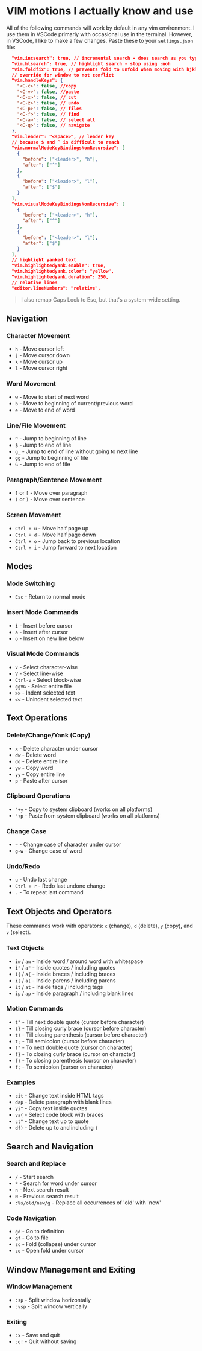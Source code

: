 # VIM motions I actually know and use

All of the following commands will work by default in any vim environment. I use them in VSCode primarly with occasional use in the terminal.
However, in VSCode, I like to make a few changes. Paste these to your `settings.json` file:
```json
  "vim.incsearch": true, // incremental search - does search as you type
  "vim.hlsearch": true, // highlight search - stop using :noh
  "vim.foldfix": true, // prevents fold to unfold when moving with hjkl
  // override for window to not conflict
  "vim.handleKeys": {
    "<C-c>": false, //copy
    "<C-v>": false, //paste
    "<C-x>": false, // cut
    "<C-z>": false, // undo
    "<C-p>": false, // files
    "<C-f>": false, // find
    "<C-a>": false, // select all
    "<C-q>": false, // navigate
  },
  "vim.leader": "<space>", // leader key
  // because $ and ^ is difficult to reach
  "vim.normalModeKeyBindingsNonRecursive": [
    {
      "before": ["<leader>", "h"],
      "after": ["^"]
    },
    {
      "before": ["<leader>", "l"],
      "after": ["$"]
    }
  ],
  "vim.visualModeKeyBindingsNonRecursive": [
    {
      "before": ["<leader>", "h"],
      "after": ["^"]
    },
    {
      "before": ["<leader>", "l"],
      "after": ["$"]
    }
  ],
  // highlight yanked text
  "vim.highlightedyank.enable": true,
  "vim.highlightedyank.color": "yellow",
  "vim.highlightedyank.duration": 250,
  // relative lines
  "editor.lineNumbers": "relative",
```
> I also remap Caps Lock to Esc, but that's a system-wide setting.

## Navigation

### Character Movement
* `h` - Move cursor left
* `j` - Move cursor down
* `k` - Move cursor up
* `l` - Move cursor right

### Word Movement
* `w` - Move to start of next word
* `b` - Move to beginning of current/previous word
* `e` - Move to end of word

### Line/File Movement
* `^` - Jump to beginning of line
* `$` - Jump to end of line
* `g_` - Jump to end of line without going to next line
* `gg` - Jump to beginning of file
* `G` - Jump to end of file

### Paragraph/Sentence Movement
* `]` or `[` - Move over paragraph
* `(` or `)` - Move over sentence

### Screen Movement
* `Ctrl + u` - Move half page up
* `Ctrl + d` - Move half page down
* `Ctrl + o` - Jump back to previous location
* `Ctrl + i` - Jump forward to next location

## Modes

### Mode Switching
* `Esc` - Return to normal mode

### Insert Mode Commands
* `i` - Insert before cursor
* `a` - Insert after cursor
* `o` - Insert on new line below

### Visual Mode Commands
* `v` - Select character-wise
* `V` - Select line-wise
* `Ctrl-v` - Select block-wise
* `ggVG` - Select entire file
* `>>` - Indent selected text
* `<<` - Unindent selected text

## Text Operations

### Delete/Change/Yank (Copy)
* `x` - Delete character under cursor
* `dw` - Delete word
* `dd` - Delete entire line
* `yw` - Copy word
* `yy` - Copy entire line
* `p` - Paste after cursor

### Clipboard Operations
* `"+y` - Copy to system clipboard (works on all platforms)
* `"+p` - Paste from system clipboard (works on all platforms)

### Change Case
* `~` - Change case of character under cursor
* `g~w` - Change case of word

### Undo/Redo
* `u` - Undo last change
* `Ctrl + r` - Redo last undone change
* `.` - To repeat last command

## Text Objects and Operators

These commands work with operators: `c` (change), `d` (delete), `y` (copy), and `v` (select).

### Text Objects
* `iw` / `aw` - Inside word / around word with whitespace
* `i"` / `a"` - Inside quotes / including quotes
* `i{` / `a{` - Inside braces / including braces
* `i(` / `a(` - Inside parens / including parens
* `it` / `at` - Inside tags / including tags
* `ip` / `ap` - Inside paragraph / including blank lines

### Motion Commands
* `t"` - Till next double quote (cursor before character)
* `t}` - Till closing curly brace (cursor before character)
* `t)` - Till closing parenthesis (cursor before character)
* `t;` - Till semicolon (cursor before character)
* `f"` - To next double quote (cursor on character)
* `f}` - To closing curly brace (cursor on character)
* `f)` - To closing parenthesis (cursor on character)
* `f;` - To semicolon (cursor on character)

### Examples
* `cit` - Change text inside HTML tags
* `dap` - Delete paragraph with blank lines
* `yi"` - Copy text inside quotes
* `va{` - Select code block with braces
* `ct"` - Change text up to quote
* `df)` - Delete up to and including `)`

## Search and Navigation

### Search and Replace
* `/` - Start search
* `*` - Search for word under cursor
* `n` - Next search result
* `N` - Previous search result
* `:%s/old/new/g` - Replace all occurrences of 'old' with 'new'

### Code Navigation
* `gd` - Go to definition
* `gf` - Go to file
* `zc` - Fold (collapse) under cursor
* `zo` - Open fold under cursor

## Window Management and Exiting

### Window Management
* `:sp` - Split window horizontally
* `:vsp` - Split window vertically

### Exiting
* `:x` - Save and quit
* `:q!` - Quit without saving
